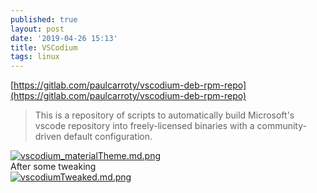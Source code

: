 ```yaml
---
published: true
layout: post
date: '2019-04-26 15:13'
title: VSCodium
tags: linux 
---
```

[https://gitlab.com/paulcarroty/vscodium-deb-rpm-repo](https://gitlab.com/paulcarroty/vscodium-deb-rpm-repo)

> This is a repository of scripts to automatically build Microsoft's vscode repository into freely-licensed binaries with a community-driven default configuration.

[![vscodium_materialTheme.md.png](https://cdn.scrot.moe/images/2019/04/26/vscodium_materialTheme.md.png)](https://scrot.moe/image/aU5Yq)  
After some tweaking  
[![vscodiumTweaked.md.png](https://cdn.scrot.moe/images/2019/05/05/vscodiumTweaked.md.png)](https://scrot.moe/image/abRKn)
